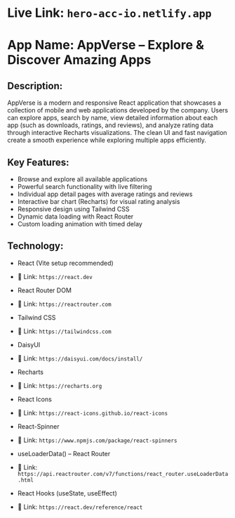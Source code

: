 # Live Link: `hero-acc-io.netlify.app`

# App Name: AppVerse – Explore & Discover Amazing Apps

## Description:
AppVerse is a modern and responsive React application that showcases a collection of mobile and web applications developed by the company.
Users can explore apps, search by name, view detailed information about each app (such as downloads, ratings, and reviews), and analyze rating data through interactive Recharts visualizations.
The clean UI and fast navigation create a smooth experience while exploring multiple apps efficiently.


## Key Features:

- Browse and explore all available applications
- Powerful search functionality with live filtering
- Individual app detail pages with average ratings and reviews
- Interactive bar chart (Recharts) for visual rating analysis
- Responsive design using Tailwind CSS
- Dynamic data loading with React Router
- Custom loading animation with timed delay


## Technology:

- React (Vite setup recommended) 
- 🔗 Link: `https://react.dev`  

- React Router DOM
- 🔗 Link: `https://reactrouter.com`  

- Tailwind CSS
- 🔗 Link: `https://tailwindcss.com` 

- DaisyUI
- 🔗 Link: `https://daisyui.com/docs/install/` 

- Recharts
- 🔗 Link: `https://recharts.org` 

- React Icons
- 🔗 Link: `https://react-icons.github.io/react-icons` 

- React-Spinner
- 🔗 Link: `https://www.npmjs.com/package/react-spinners` 

- useLoaderData() – React Router
- 🔗 Link: `https://api.reactrouter.com/v7/functions/react_router.useLoaderData.html` 

- React Hooks (useState, useEffect)
- 🔗 Link: `https://react.dev/reference/react`
